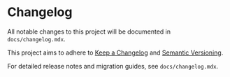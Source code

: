 # Changelog

All notable changes to this project will be documented in `docs/changelog.mdx`.

This project aims to adhere to [Keep a Changelog](https://keepachangelog.com/en/1.1.0/) and [Semantic Versioning](https://semver.org/spec/v2.0.0.html).

For detailed release notes and migration guides, see `docs/changelog.mdx`.
